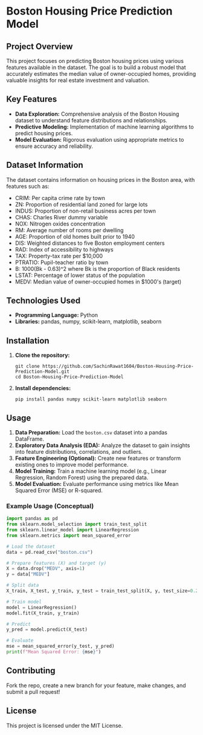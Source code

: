 # Boston Housing Price Prediction Model

## Project Overview
This project focuses on predicting Boston housing prices using various features available in the dataset. The goal is to build a robust model that accurately estimates the median value of owner-occupied homes, providing valuable insights for real estate investment and valuation.

## Key Features

- **Data Exploration:** Comprehensive analysis of the Boston Housing dataset to understand feature distributions and relationships.
- **Predictive Modeling:** Implementation of machine learning algorithms to predict housing prices.
- **Model Evaluation:** Rigorous evaluation using appropriate metrics to ensure accuracy and reliability.

## Dataset Information

The dataset contains information on housing prices in the Boston area, with features such as:

- CRIM: Per capita crime rate by town
- ZN: Proportion of residential land zoned for large lots
- INDUS: Proportion of non-retail business acres per town
- CHAS: Charles River dummy variable
- NOX: Nitrogen oxides concentration
- RM: Average number of rooms per dwelling
- AGE: Proportion of old homes built prior to 1940
- DIS: Weighted distances to five Boston employment centers
- RAD: Index of accessibility to highways
- TAX: Property-tax rate per $10,000
- PTRATIO: Pupil-teacher ratio by town
- B: 1000(Bk - 0.63)^2 where Bk is the proportion of Black residents
- LSTAT: Percentage of lower status of the population
- MEDV: Median value of owner-occupied homes in $1000's (target)

## Technologies Used

- **Programming Language:** Python
- **Libraries:** pandas, numpy, scikit-learn, matplotlib, seaborn

## Installation

1. **Clone the repository:**
   ```
   git clone https://github.com/SachinRawat1604/Boston-Housing-Price-Prediction-Model.git
   cd Boston-Housing-Price-Prediction-Model
   ```

2. **Install dependencies:**
   ```
   pip install pandas numpy scikit-learn matplotlib seaborn
   ```

## Usage

1. **Data Preparation:** Load the `boston.csv` dataset into a pandas DataFrame.
2. **Exploratory Data Analysis (EDA):** Analyze the dataset to gain insights into feature distributions, correlations, and outliers.
3. **Feature Engineering (Optional):** Create new features or transform existing ones to improve model performance.
4. **Model Training:** Train a machine learning model (e.g., Linear Regression, Random Forest) using the prepared data.
5. **Model Evaluation:** Evaluate performance using metrics like Mean Squared Error (MSE) or R-squared.

### Example Usage (Conceptual)
```python
import pandas as pd
from sklearn.model_selection import train_test_split
from sklearn.linear_model import LinearRegression
from sklearn.metrics import mean_squared_error

# Load the dataset
data = pd.read_csv("boston.csv")

# Prepare features (X) and target (y)
X = data.drop("MEDV", axis=1)
y = data["MEDV"]

# Split data
X_train, X_test, y_train, y_test = train_test_split(X, y, test_size=0.2, random_state=42)

# Train model
model = LinearRegression()
model.fit(X_train, y_train)

# Predict
y_pred = model.predict(X_test)

# Evaluate
mse = mean_squared_error(y_test, y_pred)
print(f"Mean Squared Error: {mse}")
```

## Contributing

Fork the repo, create a new branch for your feature, make changes, and submit a pull request!

## License

This project is licensed under the MIT License.

